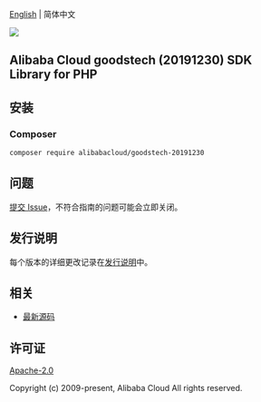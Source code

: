 [English](README.md) | 简体中文

![](https://aliyunsdk-pages.alicdn.com/icons/AlibabaCloud.svg)

## Alibaba Cloud goodstech (20191230) SDK Library for PHP

## 安装

### Composer

```bash
composer require alibabacloud/goodstech-20191230
```

## 问题

[提交 Issue](https://github.com/aliyun/alibabacloud-sdk/issues/new)，不符合指南的问题可能会立即关闭。

## 发行说明

每个版本的详细更改记录在[发行说明](./ChangeLog.txt)中。

## 相关

* [最新源码](https://github.com/aliyun/alibabacloud-sdk)

## 许可证

[Apache-2.0](http://www.apache.org/licenses/LICENSE-2.0)

Copyright (c) 2009-present, Alibaba Cloud All rights reserved.

